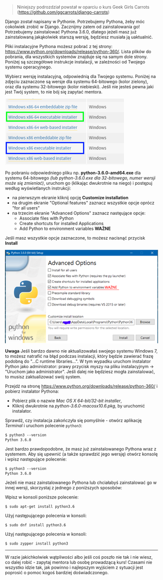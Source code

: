 > Niniejszy podrozdział powstał w oparciu o kurs Geek Girls Carrots (https://github.com/ggcarrots/django-carrots)

Django został napisany w Pythonie. Potrzebujemy Pythona, żeby móc cokolwiek zrobić w Django. Zacznijmy zatem od zainstalowania go! Potrzebujemy zainstalować Pythona 3.6.0, dlatego jeżeli masz już zainstalowaną jakąkolwiek starszą wersję, będziesz musiała ją uaktualnić.

Pliki instalacyjne Pythona możesz pobrać z tej strony: https://www.python.org/downloads/release/python-360/. Lista plików do pobrania, dla wszystkich systemów znajduje się na samym dole strony. Poniżej są szczegółowe instrukcje instalacji, w zależności od Twojego systemu operacyjnego.

<!--sec data-title="Windows" data-id="python_windows" data-collapse=true ces-->

Wybierz wersję instalacyjną, odpowiednią dla Twojego systemu. Poniżej na zdjęciu zaznaczone są wersje dla systemu 64-bitowego (kolor zielony), oraz dla systemu 32-bitowego (kolor niebieski).
Jeśli nie jesteś pewna jaki jest Twój system, to nie bój się zapytać mentora.

![Lista plików instalacyjnych dla Windows](../python_installation/images/choose_version_win.png)

Po pobraniu odpowiedniego pliku np. **python-3.6.0-amd64.exe** dla systemu 64-bitowego *(lub python-3.6.0.exe dla 32-bitowego, numer wersji może się zmieniać)*, uruchom go (klikając dwukrotnie na niego) i postępuj według wyświetlanych instrukcji:
* na pierwszym ekranie kliknij opcję **Customize installation**
* na drugim ekranie "Optional features" zaznacz wszystkie opcje oprócz "for all users"
* na trzecim ekranie "Advanced Options" zaznacz nastęujące opcje:
  * Associate files with Python
  * Create shortcuts for installed Applications
  * Add Python to environment variables **WAŻNE**

Jeśli masz wszystkie opcje zaznaczone, to możesz nacisnąć przycisk **Install**

![Opcje zaawansowane instalatora](../python_installation/images/advanced_options_win.png)

**Uwaga**
Jeśli bardzo dawno nie aktualizowałaś swojego systemu Windows 7, to możesz natrafić na błąd podczas instalacji, który będzie zawierać frazę podobną do "...C runtime libraries...".
W tym wypadku uruchom instalator Python jako administrator: prawy przycisk myszy na pliku instalacyjnym -> "Uruchom jako administrator". Jeśli dalej nie będziesz mogła zainstalować, to musisz zaktualizować swój system.

<!--endsec-->

<!--sec data-title="OS X" data-id="python_OSX"
data-collapse=true ces-->

Przejdź na stronę https://www.python.org/downloads/release/python-360/ i pobierz instalator Pythona:

  * Pobierz plik o nazwie *Mac OS X 64-bit/32-bit installer*,
  * Kliknij dwukrotnie na *python-3.6.0-macosx10.6.pkg*, by uruchomić instalator.

Sprawdź, czy instalacja zakończyła się pomyślnie - otwórz aplikację *Terminal* i uruchom polecenie `python3`:

    $ python3 --version
    Python 3.6.0

<!--endsec-->

<!--sec data-title="Linux" data-id="python_linux"
data-collapse=true ces-->

Jest bardzo prawdopodobne, że masz już zainstalowanego Pythona wraz z systemem. Aby się upewnić (a także sprawdzić jego wersję) otwórz konsolę i wpisz następujące polecenie:

    $ python3 --version
    Python 3.6.0

Jeżeli nie masz zainstalowanego Pythona lub chciałabyś zainstalować go w innej wersji, skorzystaj z jednego z poniższych sposobów:

<!--endsec-->

<!--sec data-title="Debian or Ubuntu" data-id="python_debian"
data-collapse=true ces-->

Wpisz w konsoli poniższe polecenie:

    $ sudo apt-get install python3.6

<!--endsec-->

<!--sec data-title="Fedora (22+)" data-id="python_fedora22"
data-collapse=true ces-->

Użyj następującego polecenia w konsoli:

    $ sudo dnf install python3.6

<!--endsec-->

<!--sec data-title="openSUSE" data-id="python_openSUSE"
data-collapse=true ces-->

Użyj następującego polecenia w konsoli:

    $ sudo zypper install python3

<!--endsec-->

* * *

W razie jakichkolwiek wątpliwości albo jeśli coś poszło nie tak i nie wiesz, co dalej robić - zapytaj mentora lub osobę prowadzącą kurs! Czasami nie wszystko idzie tak, jak powinno i najlepszym wyjściem z sytuacji jest poprosić o pomoc kogoś bardziej doświadczonego.
